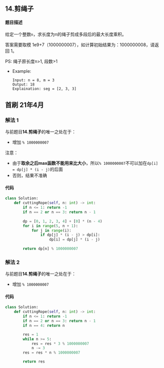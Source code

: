 ## 14.剪绳子
#### 题目描述
给定一个整数`n`，求长度为n的绳子剪成多段后的最大长度乘积。  

答案需要取模 1e9+7（1000000007），如计算初始结果为：1000000008，请返回 1。  

PS: 绳子原长度n>1, 段数>1
- Example:
    ```
    Input: n = 8, m = 3
    Output: 18
    Explaination: seg = [2, 3, 3]
    ```  

## 首刷 21年4月
### 解法 1
与前题目**14.剪绳子**的唯一之处在于：  
- 增加 `% 1000000007`

注意：  
- 由于**取余之后max函数不能用来比大小**，所以`% 1000000007`不可以加在`dp[i] = dp[j] * (i - j)`的后面
- 否则，结果不准确
#### 代码
```python
class Solution:
    def cuttingRope(self, n: int) -> int:
        if n <= 1: return -1
        if n == 2 or n == 3: return n - 1
 
        dp = [0, 1, 2, 3, 4] + [0] * (n - 4)
        for i in range(5, n + 1):
            for j in range(i):
                if dp[j] * (i - j) > dp[i]:
                    dp[i] = dp[j] * (i - j)
        
        return dp[n] % 1000000007
```

### 解法 2
与前题目**14.剪绳子**的唯一之处在于：  
- 增加 `% 1000000007`
#### 代码
```python
class Solution:
    def cuttingRope(self, n: int) -> int:
        if n <= 1: return -1
        if n == 2 or n == 3: return n - 1
        if n == 4: return n

        res = 1
        while n >= 5:
            res = res * 3 % 1000000007
            n -= 3
        res = res * n % 1000000007

        return res
```